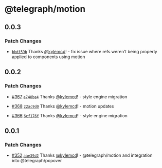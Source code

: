 # @telegraph/motion

## 0.0.3

### Patch Changes

- [`bbdf59b`](https://github.com/knocklabs/telegraph/commit/bbdf59b316b315075bb7cb8ec20225e438f8e756) Thanks [@kylemcd](https://github.com/kylemcd)! - fix issue where refs weren't being properly applied to components using motion

## 0.0.2

### Patch Changes

- [#367](https://github.com/knocklabs/telegraph/pull/367) [`a748be4`](https://github.com/knocklabs/telegraph/commit/a748be4d48b4e26908deaa120389598e185007c6) Thanks [@kylemcd](https://github.com/kylemcd)! - style engine migration

- [#368](https://github.com/knocklabs/telegraph/pull/368) [`22ac9d0`](https://github.com/knocklabs/telegraph/commit/22ac9d0ff28ef0966edd31a4016c76d8a7ae91ad) Thanks [@kylemcd](https://github.com/kylemcd)! - motion updates

- [#366](https://github.com/knocklabs/telegraph/pull/366) [`6cf176f`](https://github.com/knocklabs/telegraph/commit/6cf176fc3272d89d725951b5024dd0db4cf9a4e8) Thanks [@kylemcd](https://github.com/kylemcd)! - style engine migration

## 0.0.1

### Patch Changes

- [#352](https://github.com/knocklabs/telegraph/pull/352) [`aae39d2`](https://github.com/knocklabs/telegraph/commit/aae39d2b088730f91bba0ce417d85af4a1a5b7f8) Thanks [@kylemcd](https://github.com/kylemcd)! - @telegraph/motion and integration into @telegraph/popover
